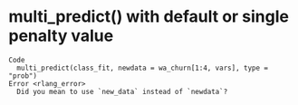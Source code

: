 # multi_predict() with default or single penalty value

    Code
      multi_predict(class_fit, newdata = wa_churn[1:4, vars], type = "prob")
    Error <rlang_error>
      Did you mean to use `new_data` instead of `newdata`?

